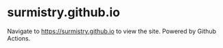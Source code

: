 # surmistry.github.io

Navigate to https://surmistry.github.io to view the site. Powered by Github Actions.
